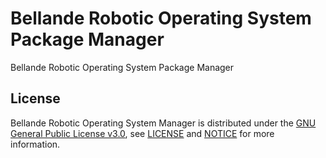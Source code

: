 # Bellande Robotic Operating System Package Manager
Bellande Robotic Operating System Package Manager


## License
Bellande Robotic Operating System Manager is distributed under the [GNU General Public License v3.0](https://www.gnu.org/licenses/gpl-3.0.en.html), see [LICENSE](https://github.com/Robotics-Sensors/bellande_robotic_operating_system_package_manager/blob/main/LICENSE) and [NOTICE](https://github.com/Robotics-Sensors/bellande_robotic_operating_system_package_manager/blob/main/LICENSE) for more information.
